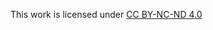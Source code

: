 This work is licensed under [CC BY-NC-ND 4.0](https://creativecommons.org/licenses/by-nc-nd/4.0/?ref=chooser-v1)